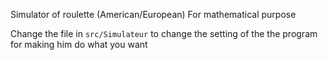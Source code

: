 Simulator of roulette (American/European) 
For mathematical purpose 

Change the file in `src/Simulateur` to change the setting of the the program for making him do what you want 
